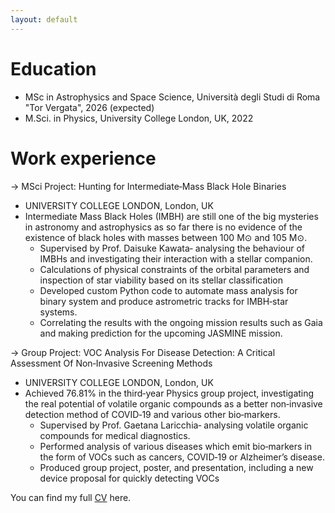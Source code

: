 ```yaml
---
layout: default
---
```


Education
======
* MSc in Astrophysics and Space Science,  Università degli Studi di Roma "Tor Vergata", 2026 (expected)
* M.Sci. in Physics, University College London, UK, 2022

Work experience
======
&#8594; MSci Project: Hunting for Intermediate‑Mass Black Hole Binaries
 *  UNIVERSITY COLLEGE LONDON, London, UK
 * Intermediate Mass Black Holes (IMBH) are still one of the big mysteries in astronomy and astrophysics as so far there is no evidence of the existence of black holes with masses between 100 M⊙ and 105 M⊙.
    * Supervised by Prof. Daisuke Kawata‑ analysing the behaviour of IMBHs and investigating their interaction with a stellar companion.
    * Calculations of physical constraints of the orbital parameters and inspection of star viability based on its stellar classification
    * Developed custom Python code to automate mass analysis for binary system and produce astrometric tracks for IMBH‑star systems.
    * Correlating the results with the ongoing mission results such as Gaia and making prediction for the upcoming JASMINE mission.

&#8594; Group Project: VOC Analysis For Disease Detection: A Critical Assessment Of Non‑Invasive Screening Methods
 * UNIVERSITY COLLEGE LONDON, London, UK
 * Achieved 76.81% in the third‑year Physics group project, investigating the real potential of volatile organic compounds as a better non‑invasive detection method of COVID‑19 and various other bio‑markers.
    * Supervised by Prof. Gaetana Laricchia‑ analysing volatile organic compounds for medical diagnostics.
    * Performed analysis of various diseases which emit bio‑markers in the form of VOCs such as cancers, COVID‑19 or Alzheimer’s disease.
    * Produced group project, poster, and presentation, including a new device proposal for quickly detecting VOCs

You can find my full <a href="https://acpopa.github.io/ACP-CV.pdf" target="_blank"> CV</a> here.

